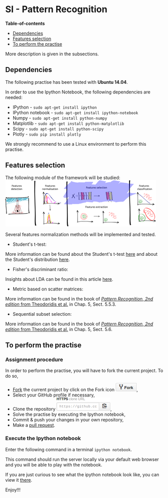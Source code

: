 # SI - Pattern Recognition

**Table-of-contents**

* [Dependencies](#dependencies)
* [Features selection](#features-selection)
* [To perform the practise](#to-perform-the-practise)

More description is given in the subsections.

## Dependencies

The following practise has been tested with **Ubuntu 14.04**.

In order to use the Ipython Notebook, the following dependencies are needed:

* IPython - `sudo apt-get install ipython`
* IPython notebook - `sudo apt-get install ipython-notebook`
* Numpy - `sudo apt-get install python-numpy`
* Matplotlib - `sudo apt-get install python-matplotlib`
* Scipy - `sudo apt-get install python-scipy`
* Plotly - `sudo pip install plotly`

We strongly recommend to use a Linux environment to perform this practise.

## Features selection

The following module of the framework will be studied:
![Alt text](./readme-images/pr-framework-fs.png)

Several features normalization methods will be implemented and tested.

- Student's t-test:

More information can be found about the Student's t-test [here](http://en.wikipedia.org/wiki/Student%27s_t-test) and about the Student's distribution [here](http://en.wikipedia.org/wiki/Student%27s_t-distribution).

- Fisher's discriminant ratio:

Insights about LDA can be found in this article [here](http://faculty.ist.psu.edu/jessieli/Publications/ecmlpkdd11_qgu.pdf).

- Metric based on scatter matrices:

More information can be found in the book of [*Pattern Recognition, 2nd edition* from Theodoridis et al.](http://www.manalhelal.com/Books/F2014/Pattern%20Recognition_2003.pdf) in Chap. 5, Sect. 5.5.3.

- Sequential subset selection:

More information can be found in the book of [*Pattern Recognition, 2nd edition* from Theodoridis et al.](http://www.manalhelal.com/Books/F2014/Pattern%20Recognition_2003.pdf) in Chap. 5, Sect. 5.6.

## To perform the practise

### Assignment procedure

In order to perform the practise, you will have to fork the current project. To do so,

- [Fork](https://help.github.com/articles/fork-a-repo/) the current project by click on the Fork icon ![Do not fine the icon](./readme-images/fork-icon.png),
- Select your GitHub profile if necessary,
- Clone the repository ![Do not fine the icon](./readme-images/git-clone.png),
- Solve the practise by executing the Ipython notebook,
- Commit & push your changes in your own repository,
- Make a [pull request](https://help.github.com/articles/using-pull-requests/).

### Execute the Ipython notebook

Enter the following command in a terminal `ipython notebook`.

This command should run the server locally via your default web browser and you will be able to play with the notebook.

If you are just curious to see what the ipython notebook look like, you can view it [there](http://nbviewer.ipython.org/github/ViBOT-Erasmus/B31XI-SI-Features-Selection/blob/master/features-selection.ipynb).

Enjoy!!!

